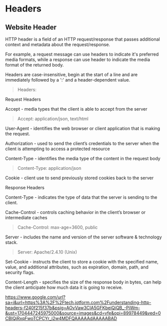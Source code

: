 # Headers

## Website Header

HTTP header is a field of an HTTP request/response that passes additional context and metadata about the request/response. 

For example, a request message can use headers to indicate it's preferred media formats, while a response can use header to indicate the media format of the returned body. 

Headers are case-insensitive, begin at the start of a line and are immediately followed by a ':' and a header-dependent value. 

> Headers:

Request Headers

Accept - media types that the client is able to accept from the server

> Accept: application/json, text/html

User-Agent - identifies the web browser or client application that is making the request.

Authorization - used to send the client’s credentials to the server when the client is attempting to access a protected resource

Content-Type - identifies the media type of the content in the request body

> Content-Type: application/json

Cookie - client use to send previously stored cookies back to the server

Response Headers

Content-Type - indicates the type of data that the server is sending to the client.

Cache-Control - controls caching behavior in the client’s browser or intermediate caches

> Cache-Control: max-age=3600, public

Server - includes the name and version of the server software & technology stack.

> Server: Apache/2.4.10 (Unix)

Set-Cookie - instructs the client to store a cookie with the specified name, value, and additional attributes, such as expiration, domain, path, and security flags.

Content-Length - specifies the size of the response body in bytes, can help the client anticipate how much data it is going to receive.



https://www.google.com/url?sa=i&url=https%3A%2F%2Ftech.jotform.com%2Funderstanding-http-headers-f240f215f37b&psig=AOvVaw3CIA5GFKbeiQiQB_-PiWm-&ust=1704447245975000&source=images&cd=vfe&opi=89978449&ved=0CBIQjRxqFwoTCPCYr_i2w4MDFQAAAAAdAAAAABAD
